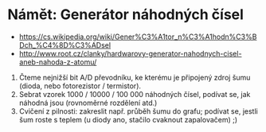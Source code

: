 # Námět: Generátor náhodných čísel

  - https://cs.wikipedia.org/wiki/Gener%C3%A1tor_n%C3%A1hodn%C3%BDch_%C4%8D%C3%ADsel
  - http://www.root.cz/clanky/hardwarovy-generator-nahodnych-cisel-aneb-nahoda-z-atomu/

1.	Čteme nejnižší bit A/D převodníku, ke kterému je připojený zdroj šumu (dioda, nebo fotorezistor / termistor). 
2.	Sebrat vzorek 1000 / 10000 / 100 000 náhodných čísel, podívat se, jak náhodná jsou (rovnoměrné rozdělení atd.)
3.	Cvičení z pilnosti: zakreslit např. průběh šumu do grafu; podívat se, jestli šum roste s teplem (u diody ano, stačilo cvaknout zapalovačem) ;)
